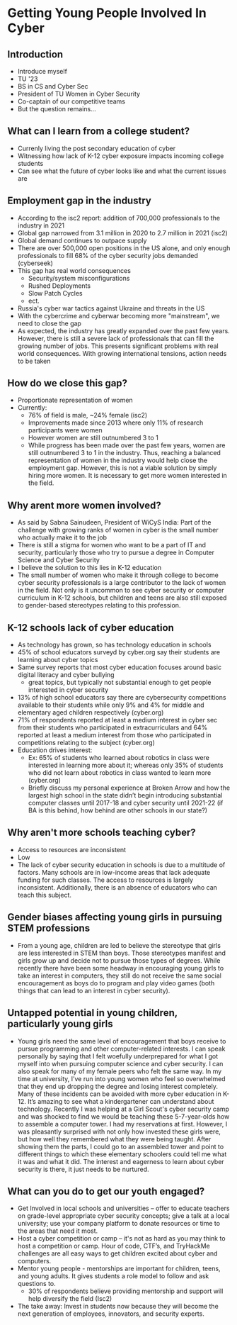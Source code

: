 # Getting Young People Involved In Cyber

## Introduction
- Introduce myself
- TU '23
- BS in CS and Cyber Sec
- President of TU Women in Cyber Security
- Co-captain of our competitive teams
- But the question remains...

## What can I learn from a college student?
- Currenly living the post secondary education of cyber 
- Witnessing how lack of K-12 cyber exposure impacts incoming college students
- Can see what the future of cyber looks like and what the current issues are

## Employment gap in the industry
- According to the isc2 report: addition of 700,000 professionals to the industry in 2021
- Global gap narrowed from 3.1 million in 2020 to 2.7 million in 2021 (isc2)
- Global demand continues to outpace supply
- There are over 500,000 open positions in the US alone, and only enough professionals to fill 68% of the cyber security jobs demanded (cyberseek)
- This gap has real world consequences
  - Security/system misconfigurations
  - Rushed Deployments
  - Slow Patch Cycles
  - ect.
- Russia's cyber war tactics against Ukraine and threats in the US
- With the cybercrime and cyberwar becoming more "mainstream", we need to close the gap 
- As expected, the industry has greatly expanded over the past few years. However, there is still a severe lack of professionals that can fill the growing number of jobs. This presents significant problems with real world consequences. With growing international tensions, action needs to be taken
 
## How do we close this gap?
- Proportionate representation of women
- Currently:
  - 76% of field is male, ~24% female (isc2)
  -  Improvements made since 2013 where only 11% of research participants were women
  -  However women are still outnumbered 3 to 1 
  -  While progress has been made over the past few years, women are still outnumbered 3 to 1 in the industry. Thus, reaching a balanced representation of women in the industry would help close the employment gap. However, this is not a viable solution by simply hiring more women. It is necessary to get more women interested in the field.  
  
## Why arent more women involved?
- As said by Sabna Sainudeen, President of WiCyS India: Part of the challenge with growing ranks of women in cyber is the small number who actually make it to the job
- There is still a stigma for women who want to be a part of IT and security, particularly those who try to pursue a degree in Computer Science and Cyber Security
- I believe the solution to this lies in K-12 education
- The small number of women who make it through college to become cyber security professionals is a large contributor to the lack of women in the field. Not only is it uncommon to see cyber security or computer curriculum in K-12 schools, but children and teens are also still exposed to gender-based stereotypes relating to this profession.

## K-12 schools lack of cyber education
- As technology has grown, so has technology education in schools
- 45% of school educators surveyd by cyber.org say their students are learning about cyber topics
- Same survey reports that most cyber education focuses around basic digital literacy and cyber bullying
  - great topics, but typically not substantial enough to get people interested in cyber security
- 13% of high school educators say there are cybersecurity competitions available to their students while only 9% and 4% for middle and elementary aged children respectively (cyber.org)
- 71% of respondents reported at least a medium interest in cyber sec from their students who participated in extracurriculars and 64% reported at least a medium interest from those who participated in competitions relating to the subject (cyber.org)
- Education drives interest: 
  - Ex: 65% of students who learned about robotics in class were interested in learning more about it; whereas only 35% of students who did not learn about robotics in class wanted to learn more (cyber.org)
  - Briefly discuss my personal experience at Broken Arrow and how the largest high school in the state didn’t begin introducing substantial computer classes until 2017-18 and cyber security until 2021-22 (if BA is this behind, how behind are other schools in our state?) 

## Why aren't more schools teaching cyber?
- Access to resources are inconsistent
- Low
- The lack of cyber security education in schools is due to a multitude of factors. Many schools are in low-income areas that lack adequate funding for such classes. The access to resources is largely inconsistent. Additionally, there is an absence of educators who can teach this subject.    
## Gender biases affecting young girls in pursuing STEM professions 
- From a young age, children are led to believe the stereotype that girls are less interested in STEM than boys. Those stereotypes manifest and girls grow up and decide not to pursue those types of degrees. While recently there have been some headway in encouraging young girls to take an interest in computers, they still do not receive the same social encouragement as boys do to program and play video games (both things that can lead to an interest in cyber security).

## Untapped potential in young children, particularly young girls 
- Young girls need the same level of encouragement that boys receive to pursue programming and other computer-related interests. I can speak personally by saying that I felt woefully underprepared for what I got myself into when pursuing computer science and cyber security. I can also speak for many of my female peers who felt the same way. In my time at university, I’ve run into young women who feel so overwhelmed that they end up dropping the degree and losing interest completely. Many of these incidents can be avoided with more cyber education in K-12. It’s amazing to see what a kindergartener can understand about technology. Recently I was helping at a Girl Scout's cyber security camp and was shocked to find we would be teaching these 5-7-year-olds how to assemble a computer tower. I had my reservations at first. However, I was pleasantly surprised with not only how invested these girls were, but how well they remembered what they were being taught. After showing them the parts, I could go to an assembled tower and point to different things to which these elementary schoolers could tell me what it was and what it did. The interest and eagerness to learn about cyber security is there, it just needs to be nurtured. 

## What can you do to get our youth engaged? 
- Get Involved in local schools and universities – offer to educate teachers on grade-level appropriate cyber security concepts; give a talk at a local university; use your company platform to donate resources or time to the areas that need it most. 
- Host a cyber competition or camp – it's not as hard as you may think to host a competition or camp. Hour of code, CTF’s, and TryHackMe challenges are all easy ways to get children excited about cyber and computers.  
- Mentor young people - mentorships are important for children, teens, and young adults. It gives students a role model to follow and ask questions to.  
  - 30% of respondents believe providing mentorship and support will help diversify the field (Isc2)
- The take away: Invest in students now because they will become the next generation of employees, innovators, and security experts. 
